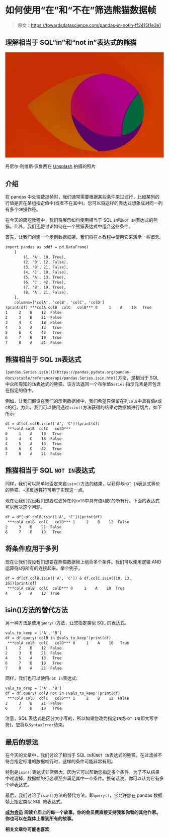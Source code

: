 # 如何使用“在”和“不在”筛选熊猫数据帧

> 原文：<https://towardsdatascience.com/pandas-in-notin-ff2415f1e3e1>

## 理解相当于 SQL“in”和“not in”表达式的熊猫

![](img/f6f764f658b81bf296f7e999fd543556.png)

丹尼尔·利维斯·佩鲁西在 [Unsplash](https://unsplash.com/s/photos/object?utm_source=unsplash&utm_medium=referral&utm_content=creditCopyText) 拍摄的照片

## 介绍

在 pandas 中处理数据帧时，我们通常需要根据某些条件来过滤行，比如某列的行值是否在某组指定值中(或者不在其中)。您可以将这样的表达式想象成对同一列有多个`OR`操作符。

在今天的简短教程中，我们将展示如何使用相当于 SQL `IN`和`NOT IN`表达式的熊猫。此外，我们还将讨论如何在一个熊猫表达式中组合这些条件。

首先，让我们创建一个示例数据框架，我们将在本教程中使用它来演示一些概念。

```
import pandas as pddf = pd.DataFrame(
    [
        (1, 'A', 10, True),
        (2, 'B', 12, False),
        (3, 'B', 21, False),
        (4, 'C', 18, False),
        (5, 'A', 13, True),
        (6, 'C', 42, True),
        (7, 'B', 19, True),
        (8, 'A', 21, False),
    ],
    columns=['colA', 'colB', 'colC', 'colD']
)print(df) ***colA colB  colC   colD*** 0     1    A    10   True
1     2    B    12  False
2     3    B    21  False
3     4    C    18  False
4     5    A    13   True
5     6    C    42   True
6     7    B    19   True
7     8    A    21  False
```

## 熊猫相当于 SQL `IN`表达式

`[pandas.Series.isin()](https://pandas.pydata.org/pandas-docs/stable/reference/api/pandas.Series.isin.html)`方法，是相当于 SQL 中众所周知的`IN`表达式的熊猫。该方法返回一个布尔值`Series`,指示元素是否包含在指定的值中。

例如，让我们假设在我们的示例数据帧中，我们希望只保留在列`colB`中具有值`A`或`C`的行。为此，我们可以使用通过`isin()`方法获得的结果对数据帧进行切片，如下所示:

```
df = df[df.colB.isin(['A', 'C'])]print(df)
 ***colA colB  colC   colD***
0     1    A    10   True
3     4    C    18  False
4     5    A    13   True
5     6    C    42   True
7     8    A    21  False
```

## 熊猫相当于 SQL `NOT IN`表达式

同样，我们可以简单地否定来自`isin()`方法的结果，以获得与`NOT IN`表达式等价的熊猫。`~`求反运算符可用于实现这一点。

现在让我们假设我们想要过滤掉在列`colB`中具有值`A`或`C`的所有行。下面的表达式可以解决这个问题。

```
df = df[~df.colB.isin(['A', 'C'])]print(df)
 ***colA colB  colC   colD*** 1     2    B    12  False
2     3    B    21  False
6     7    B    19   True
```

## 将条件应用于多列

现在让我们假设我们想要在熊猫数据帧上组合多个条件。我们可以使用逻辑 AND 运算符`&`将所有的连接起来。举个例子，

```
df = df[df.colB.isin(['A', 'C']) & df.colC.isin([10, 13, 16])]print(df)
 ***colA colB  colC  colD*** 0     1    A    10  True
4     5    A    13  True
```

## isin()方法的替代方法

另一种方法是使用`query()`方法，让您指定类似 SQL 的表达式。

```
vals_to_keep = ['A', 'B']
df = df.query('colB in @vals_to_keep')print(df)
 ***colA colB  colC   colD*** 0     1    A    10   True
1     2    B    12  False
2     3    B    21  False
4     5    A    13   True
6     7    B    19   True
7     8    A    21  False
```

同样，我们也可以使用`not in`表达式:

```
vals_to_drop = ['A', 'B']
df = df.query('colB not in @vals_to_keep')print(df)
 ***colA colB  colC   colD*** 1     2    B    12  False
2     3    B    21  False
6     7    B    19   True
```

注意，SQL 表达式是区分大小写的，所以如果您改为指定`IN`或`NOT IN`(即大写字符)，您将以`SyntaxError`结束。

## 最后的想法

在今天的文章中，我们讨论了相当于 SQL `IN`和`NOT IN`表达式的熊猫。在过滤掉不符合指定标准的数据帧行时，这样的条件可能非常有用。

特别是`isin()`表达式非常强大，因为它可以帮助您指定多个条件，为了不从结果中过滤掉，数据帧的行必须至少满足其中一个条件。换句话说，你可以认为它有多个`OR`表达式。

最后，我们讨论了`isin()`方法的替代方法，即`query()`，它允许您在 pandas 数据帧上指定类似 SQL 的表达式。

[**成为会员**](https://gmyrianthous.medium.com/membership) **阅读介质上的每一个故事。你的会员费直接支持我和你看的其他作家。你也可以在媒体上看到所有的故事。**

[](https://gmyrianthous.medium.com/membership)  

**相关文章你可能也喜欢**

[](/how-to-merge-pandas-dataframes-221e49c41bec)  [](/how-to-iterate-over-rows-in-a-pandas-dataframe-6aa173fc6c84)  [](/how-to-efficiently-convert-a-pyspark-dataframe-to-pandas-8bda2c3875c3) 